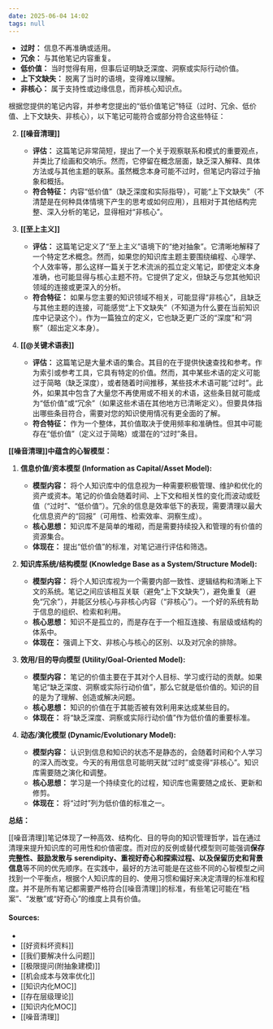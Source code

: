 ```yaml
---
date: 2025-06-04 14:02
tags: null
---
```


- **过时：** 信息不再准确或适用。
- **冗余：** 与其他笔记内容重复。
- **低价值：** 当时觉得有用，但事后证明缺乏深度、洞察或实际行动价值。
- **上下文缺失：** 脱离了当时的语境，变得难以理解。
- **非核心：** 属于支持性或边缘信息，而非核心知识点。

根据您提供的笔记内容，并参考您提出的“低价值笔记”特征（过时、冗余、低价值、上下文缺失、非核心），以下笔记可能符合或部分符合这些特征：

2. **[[噪音清理]]**
   - **评估：** 这篇笔记非常简短，提出了一个关于观察联系和模式的重要观点，并类比了绘画和交响乐。然而，它停留在概念层面，缺乏深入解释、具体方法或与其他主题的联系。虽然概念本身可能不过时，但笔记内容过于抽象和概括。
   - **符合特征：** 内容“低价值”（缺乏深度和实际指导），可能“上下文缺失”（不清楚是在何种具体情境下产生的思考或如何应用），且相对于其他结构完整、深入分析的笔记，显得相对“非核心”。

3. **[[至上主义]]**
   - **评估：** 这篇笔记定义了“至上主义”语境下的“绝对抽象”。它清晰地解释了一个特定艺术概念。然而，如果您的知识库主题主要围绕编程、心理学、个人效率等，那么这样一篇关于艺术流派的孤立定义笔记，即使定义本身准确，也可能显得与核心主题不符。它提供了定义，但缺乏与您其他知识领域的连接或更深入的分析。
   - **符合特征：** 如果与您主要的知识领域不相关，可能显得“非核心”，且缺乏与其他主题的连接，可能感觉“上下文缺失”（不知道为什么要在当前知识库中记录这个）。作为一篇独立的定义，它也缺乏更广泛的“深度”和“洞察”（超出定义本身）。

4. **[[@关键术语表]]**
   - **评估：** 这篇笔记是大量术语的集合。其目的在于提供快速查找和参考。作为索引或参考工具，它具有特定的价值。然而，其中某些术语的定义可能过于简略（缺乏深度），或者随着时间推移，某些技术术语可能“过时”。此外，如果其中包含了大量您不再使用或不相关的术语，这些条目就可能成为“低价值”或“冗余”（如果这些术语在其他地方已清晰定义）。但要具体指出哪些条目符合，需要对您的知识使用情况有更全面的了解。
   - **符合特征：** 作为一个整体，其价值取决于使用频率和准确性。但其中可能存在“低价值”（定义过于简略）或潜在的“过时”条目。

**[[噪音清理]]中蕴含的心智模型：**

1. **信息价值/资本模型 (Information as Capital/Asset Model):**
   - **模型内容：** 将个人知识库中的信息视为一种需要积极管理、维护和优化的资产或资本。笔记的价值会随着时间、上下文和相关性的变化而波动或贬值（“过时”、“低价值”）。冗余的信息是效率低下的表现，需要清理以最大化信息资产的“回报”（可用性、检索效率、洞察生成）。
   - **核心思想：** 知识库不是简单的堆砌，而是需要持续投入和管理的有价值的资源集合。
   - **体现在：** 提出“低价值”的标准，对笔记进行评估和筛选。

2. **知识库系统/结构模型 (Knowledge Base as a System/Structure Model):**
   - **模型内容：** 将个人知识库视为一个需要内部一致性、逻辑结构和清晰上下文的系统。笔记之间应该相互关联（避免“上下文缺失”），避免重复（避免“冗余”），并能区分核心与非核心内容（“非核心”）。一个好的系统有助于信息的组织、检索和利用。
   - **核心思想：** 知识不是孤立的，而是存在于一个相互连接、有层级或结构的体系中。
   - **体现在：** 强调上下文、非核心与核心的区别、以及对冗余的排除。

3. **效用/目的导向模型 (Utility/Goal-Oriented Model):**
   - **模型内容：** 笔记的价值主要在于其对个人目标、学习或行动的贡献。如果笔记“缺乏深度、洞察或实际行动价值”，那么它就是低价值的。知识的目的是为了理解、创造或解决问题。
   - **核心思想：** 知识的价值在于其能否被有效利用来达成某些目的。
   - **体现在：** 将“缺乏深度、洞察或实际行动价值”作为低价值的重要标准。

4. **动态/演化模型 (Dynamic/Evolutionary Model):**
   - **模型内容：** 认识到信息和知识的状态不是静态的，会随着时间和个人学习的深入而改变。今天的有用信息可能明天就“过时”或变得“非核心”。知识库需要随之演化和调整。
   - **核心思想：** 学习是一个持续变化的过程，知识库也需要随之成长、更新和修剪。
   - **体现在：** 将“过时”列为低价值的标准之一。

**总结：**

[[噪音清理]]笔记体现了一种高效、结构化、目的导向的知识管理哲学，旨在通过清理来提升知识库的可用性和价值密度。而对应的反例或替代模型则可能强调**保存完整性、鼓励发散与 serendipity、重视好奇心和探索过程、以及保留历史和背景信息**等不同的优先顺序。在实践中，最好的方法可能是在这些不同的心智模型之间找到一个平衡点，根据个人知识库的目的、使用习惯和偏好来决定清理的标准和程度。并不是所有笔记都需要严格符合[[噪音清理]]的标准，有些笔记可能在“档案”、“发散”或“好奇心”的维度上具有价值。

#### Sources:

-
- [[好资料坏资料]]
- [[我们要解决什么问题]]
- [[极限提问(附抽象建模)]]
- [[机会成本与效率优化]]
- [[知识内化MOC]]
- [[存在层级理论]]
- [[知识内化MOC]]
- [[噪音清理]]
